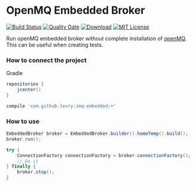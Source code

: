 # OpenMQ Embedded Broker
[![Build Status](https://travis-ci.org/levry/imq-embedded.svg?branch=master)](https://travis-ci.org/levry/imq-embedded)
[![Quality Gate](https://sonarcloud.io/api/project_badges/measure?project=github.levry.imq.embedded&metric=alert_status)](https://sonarcloud.io/dashboard?id=github.levry.imq.embedded)
[![Download](https://api.bintray.com/packages/levry/maven/imq-embedded/images/download.svg)](https://bintray.com/levry/maven/imq-embedded/_latestVersion)
[![MIT License](https://img.shields.io/badge/license-MIT-blue.svg)](//github.com/levry/imq-embedded/blob/master/LICENSE)


Run openMQ embedded broker without complete installation of [openMQ](https://javaee.github.io/openmq).
This can be useful when creating tests.

### How to connect the project

Gradle

```groovy
repositories {
    jcenter()
}
```

```groovy
compile 'com.github.levry:imq-embedded:+'
```


### How to use

```java
EmbeddedBroker broker = EmbeddedBroker.builder().homeTemp().build();
broker.run();

try {
    ConnectionFactory connectionFactory = broker.connectionFactory();
    // Do it
} finally {
    broker.stop();
}
```